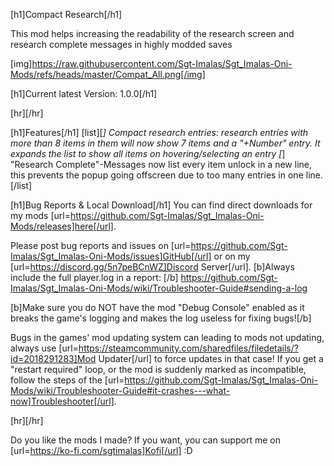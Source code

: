 [h1]Compact Research[/h1]

This mod helps increasing the readability of the research screen and research complete messages in highly modded saves

[img]https://raw.githubusercontent.com/Sgt-Imalas/Sgt_Imalas-Oni-Mods/refs/heads/master/Compat_All.png[/img]

[h1]Current latest Version: 1.0.0[/h1]

[hr][/hr]

[h1]Features[/h1]
[list][*] Compact research entries: research entries with more than 8 items in them will now show 7 items and a "+Number" entry. It expands the list to show all items on hovering/selecting an entry
[*] "Research Complete"-Messages now list every item unlock in a new line, this prevents the popup going offscreen due to too many entries in one line.
[/list]


[h1]Bug Reports & Local Download[/h1]
You can find direct downloads for my mods [url=https://github.com/Sgt-Imalas/Sgt_Imalas-Oni-Mods/releases]here[/url].

Please post bug reports and issues on [url=https://github.com/Sgt-Imalas/Sgt_Imalas-Oni-Mods/issues]GitHub[/url] or on my [url=https://discord.gg/5n7peBCnWZ]Discord Server[/url]. 
[b]Always include the full player.log in a report: [/b] https://github.com/Sgt-Imalas/Sgt_Imalas-Oni-Mods/wiki/Troubleshooter-Guide#sending-a-log

[b]Make sure you do NOT have the mod "Debug Console" enabled as it breaks the game's logging and makes the log useless for fixing bugs![/b] 

Bugs in the games' mod updating system can leading to mods not updating, always use [url=https://steamcommunity.com/sharedfiles/filedetails/?id=2018291283]Mod Updater[/url] to force updates in that case!
If you get a "restart required" loop, or the mod is suddenly marked as incompatible, follow the steps of the [url=https://github.com/Sgt-Imalas/Sgt_Imalas-Oni-Mods/wiki/Troubleshooter-Guide#it-crashes---what-now]Troubleshooter[/url].

[hr][/hr]

Do you like the mods I made? If you want, you can support me on [url=https://ko-fi.com/sgtimalas]Kofi[/url] :D
